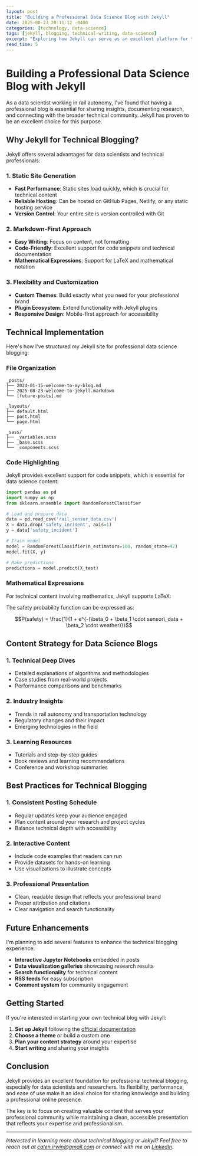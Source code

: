 ```yaml
---
layout: post
title: "Building a Professional Data Science Blog with Jekyll"
date: 2025-08-23 20:11:12 -0400
categories: [technology, data-science]
tags: [jekyll, blogging, technical-writing, data-science]
excerpt: "Exploring how Jekyll can serve as an excellent platform for technical blogging, especially for data scientists and researchers who want to share their work and insights."
read_time: 5
---
```


# Building a Professional Data Science Blog with Jekyll

As a data scientist working in rail autonomy, I've found that having a professional blog is essential for sharing insights, documenting research, and connecting with the broader technical community. Jekyll has proven to be an excellent choice for this purpose.

## Why Jekyll for Technical Blogging?

Jekyll offers several advantages for data scientists and technical professionals:

### 1. **Static Site Generation**
- **Fast Performance**: Static sites load quickly, which is crucial for technical content
- **Reliable Hosting**: Can be hosted on GitHub Pages, Netlify, or any static hosting service
- **Version Control**: Your entire site is version controlled with Git

### 2. **Markdown-First Approach**
- **Easy Writing**: Focus on content, not formatting
- **Code-Friendly**: Excellent support for code snippets and technical documentation
- **Mathematical Expressions**: Support for LaTeX and mathematical notation

### 3. **Flexibility and Customization**
- **Custom Themes**: Build exactly what you need for your professional brand
- **Plugin Ecosystem**: Extend functionality with Jekyll plugins
- **Responsive Design**: Mobile-first approach for accessibility

## Technical Implementation

Here's how I've structured my Jekyll site for professional data science blogging:

### File Organization
```
_posts/
├── 2024-01-15-welcome-to-my-blog.md
├── 2025-08-23-welcome-to-jekyll.markdown
└── [future-posts].md

_layouts/
├── default.html
├── post.html
└── page.html

_sass/
├── _variables.scss
├── _base.scss
└── _components.scss
```

### Code Highlighting
Jekyll provides excellent support for code snippets, which is essential for data science content:

```python
import pandas as pd
import numpy as np
from sklearn.ensemble import RandomForestClassifier

# Load and prepare data
data = pd.read_csv('rail_sensor_data.csv')
X = data.drop('safety_incident', axis=1)
y = data['safety_incident']

# Train model
model = RandomForestClassifier(n_estimators=100, random_state=42)
model.fit(X, y)

# Make predictions
predictions = model.predict(X_test)
```

### Mathematical Expressions
For technical content involving mathematics, Jekyll supports LaTeX:

The safety probability function can be expressed as:

$$P(safety) = \frac{1}{1 + e^{-(\beta_0 + \beta_1 \cdot sensor\_data + \beta_2 \cdot weather)}}$$

## Content Strategy for Data Science Blogs

### 1. **Technical Deep Dives**
- Detailed explanations of algorithms and methodologies
- Case studies from real-world projects
- Performance comparisons and benchmarks

### 2. **Industry Insights**
- Trends in rail autonomy and transportation technology
- Regulatory changes and their impact
- Emerging technologies in the field

### 3. **Learning Resources**
- Tutorials and step-by-step guides
- Book reviews and learning recommendations
- Conference and workshop summaries

## Best Practices for Technical Blogging

### 1. **Consistent Posting Schedule**
- Regular updates keep your audience engaged
- Plan content around your research and project cycles
- Balance technical depth with accessibility

### 2. **Interactive Content**
- Include code examples that readers can run
- Provide datasets for hands-on learning
- Use visualizations to illustrate concepts

### 3. **Professional Presentation**
- Clean, readable design that reflects your professional brand
- Proper attribution and citations
- Clear navigation and search functionality

## Future Enhancements

I'm planning to add several features to enhance the technical blogging experience:

- **Interactive Jupyter Notebooks** embedded in posts
- **Data visualization galleries** showcasing research results
- **Search functionality** for technical content
- **RSS feeds** for easy subscription
- **Comment system** for community engagement

## Getting Started

If you're interested in starting your own technical blog with Jekyll:

1. **Set up Jekyll** following the [official documentation](https://jekyllrb.com/docs/)
2. **Choose a theme** or build a custom one
3. **Plan your content strategy** around your expertise
4. **Start writing** and sharing your insights

## Conclusion

Jekyll provides an excellent foundation for professional technical blogging, especially for data scientists and researchers. Its flexibility, performance, and ease of use make it an ideal choice for sharing knowledge and building a professional online presence.

The key is to focus on creating valuable content that serves your professional community while maintaining a clean, accessible presentation that reflects your expertise and professionalism.

---

*Interested in learning more about technical blogging or Jekyll? Feel free to reach out at [calen.irwin@gmail.com](mailto:calen.irwin@gmail.com) or connect with me on [LinkedIn](https://linkedin.com/in/calen-irwin).*
